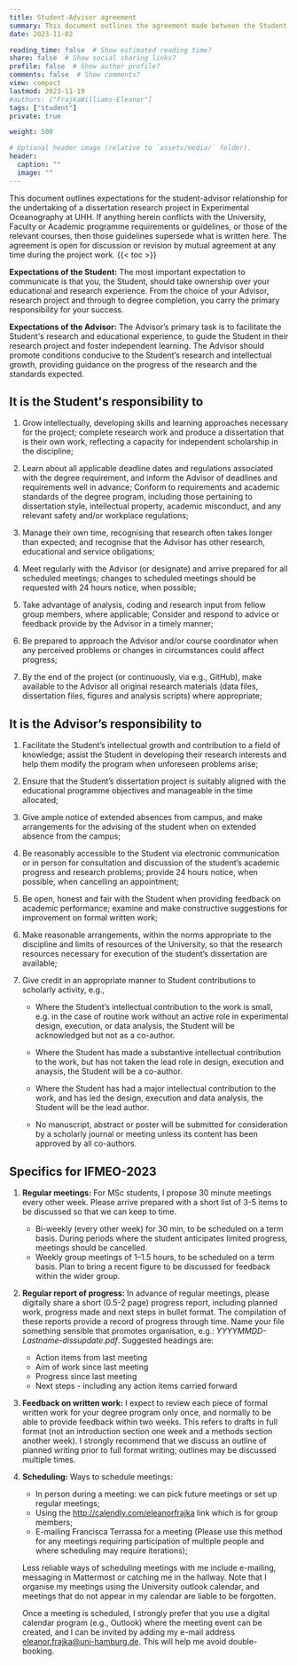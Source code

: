 ```yaml
---
title: Student-Advisor agreement
summary: This document outlines the agreement made between the Student and Advisor for the undertaking of a dissertation research project. The purpose of the document is to clarify expectations. 
date: 2023-11-02

reading_time: false  # Show estimated reading time?
share: false  # Show social sharing links?
profile: false  # Show author profile?
comments: false  # Show comments?
view: compact
lastmod: 2023-11-19
#authors: ["FrajkaWilliams-Eleanor"]
tags: ["student"]
private: true

weight: 500

# Optional header image (relative to `assets/media/` folder).
header:
  caption: ""
  image: ""
---
```


This document outlines expectations for the student-advisor relationship for the undertaking of a dissertation research project in Experimental Oceanography at UHH.  If anything herein conflicts with the University, Faculty or Academic programme requirements or guidelines, or those of the relevant courses, then those guidelines supersede what is written here. The agreement is open for discussion or revision by mutual agreement at any time during the project work.
{{< toc >}}

**Expectations of the Student:** The most important expectation to communicate is that you, the Student, should take ownership over your educational and research experience. From the choice of your Advisor, research project and through to degree completion, you carry the primary responsibility for your success.

**Expectations of the Advisor:** The Advisor’s primary task is to facilitate the Student's research and educational experience, to guide the Student in their research project and foster independent learning. The Advisor should promote conditions conducive to the Student’s research and intellectual growth, providing guidance on the progress of the research and the standards expected.


## It is the Student's responsibility to


1. Grow intellectually, developing skills and learning approaches necessary for the project; complete research work and produce a dissertation that is their own work, reflecting a capacity for independent scholarship in the discipline;

2. Learn about all applicable deadline dates and regulations associated with the degree requirement, and inform the Advisor of deadlines and requirements well in advance;  Conform to requirements and academic standards of the degree program, including those pertaining to dissertation style, intellectual property, academic misconduct, and any relevant safety and/or workplace regulations;

3. Manage their own time, recognising that research often takes longer than expected; and recognise that the Advisor has other research, educational and service obligations;

4. Meet regularly with the Advisor (or designate) and arrive prepared for all scheduled meetings; changes to scheduled meetings should be requested with 24 hours notice, when possible;


5. Take advantage of analysis, coding and research input from fellow group members, where applicable;  Consider and respond to advice or feedback provide by the Advisor in a timely manner;

6. Be prepared to approach the Advisor and/or course coordinator when any perceived problems or changes in circumstances could affect progress;

7. By the end of the project (or continuously, via e.g., GitHub), make available to the Advisor all original research materials (data files, dissertation files, figures and analysis scripts) where appropriate;


##  It is the Advisor’s responsibility to

1. Facilitate the Student’s intellectual growth and contribution to a field of knowledge; assist the Student in developing their research interests and help them modify the program when unforeseen problems arise;

2. Ensure that the Student’s dissertation project is suitably aligned with the educational programme
objectives and manageable in the time allocated;

3. Give ample notice of extended absences from campus, and make arrangements for the advising
of the student when on extended absence from the campus;

4. Be reasonably accessible to the Student via electronic communication or in person for consultation and discussion of the student’s academic progress and research problems;  provide 24 hours notice, when possible, when cancelling an appointment;


5. Be open, honest and fair with the Student when providing feedback on academic performance; examine and make constructive suggestions for improvement on formal written work;

6. Make reasonable arrangements, within the norms appropriate to the discipline and limits of
resources of the University, so that the research resources necessary for execution of the
student’s dissertation are available;

7. Give credit in an appropriate manner to Student contributions to scholarly activity, e.g.,

    - Where the Student’s intellectual contribution to the work is small, e.g. in the case of routine work without an active role in experimental design, execution, or data analysis, the Student will be acknowledged but not as a co-author.

    - Where the Student has made a substantive intellectual contribution to the work, but has not taken the lead role in design, execution and anaysis, the Student will be a co-author.

    - Where the Student has had a major intellectual contribution to the work, and has led the design, execution and data analysis, the Student will be the lead author.

    - No manuscript, abstract or poster will be submitted for consideration by a scholarly journal or meeting unless its content has been approved by all co-authors.

<!---See also, the EO group expectations.--->

## Specifics for IFMEO-2023

1. **Regular meetings:** For MSc students, I propose 30 minute meetings every other week.  Please arrive prepared with a short list of 3-5 items to be discussed so that we can keep to time.  
    - Bi-weekly (every other week) for 30 min, to be scheduled on a term basis. During periods where the student anticipates limited progress, meetings should be cancelled.
    - Weekly group meetings of 1–1.5 hours, to be scheduled on a term basis. Plan to bring a recent figure to be discussed for feedback within the wider group.

2. **Regular report of progress:** In advance of regular meetings, please digitally share a short (0.5-2 page) progress report, including planned work, progress made and next steps in bullet format. The compilation of these reports provide a record of progress through time.  Name your file something sensible that promotes organisation, e.g.: *YYYYMMDD-Lastname-dissupdate.pdf*.  Suggested headings are:
    - Action items from last meeting
    - Aim of work since last meeting
    - Progress since last meeting
    - Next steps - including any action items carried forward

3. **Feedback on written work:** I expect to review each piece of formal written work for your degree program only once, and normally to be able to provide feedback within two weeks.  This refers to drafts in full format (not an introduction section one week and a methods section another week).  I strongly recommend that we discuss an outline of planned writing prior to full format writing; outlines may be discussed multiple times.

4. **Scheduling:** Ways to schedule meetings:
    - In person during a meeting: we can pick future meetings or set up regular meetings;
    - Using the http://calendly.com/eleanorfrajka link which is for group members;
    - E-mailing Francisca Terrassa for a meeting (Please use this method for any meetings requiring participation of multiple people and where scheduling may require iterations);
    
    Less reliable ways of scheduling meetings with me include e-mailing, messaging in Mattermost or catching me in the hallway. Note that I organise my meetings using the University outlook calendar, and meetings that do not appear in my calendar are liable to be forgotten.

    Once a meeting is scheduled, I strongly prefer that you use a digital calendar program (e.g., Outlook) where the meeting event can be created, and I can be invited by adding my e-mail address <eleanor.frajka@uni-hamburg.de>.  This will help me avoid double-booking.
